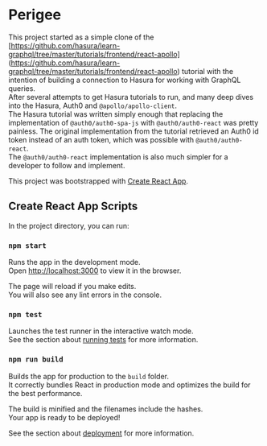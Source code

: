 # Perigee  
This project started as a simple clone of the [https://github.com/hasura/learn-graphql/tree/master/tutorials/frontend/react-apollo] (https://github.com/hasura/learn-graphql/tree/master/tutorials/frontend/react-apollo) tutorial with the intention of building a connection to Hasura for working with GraphQL queries.  
After several attempts to get Hasura tutorials to run, and many deep dives into the Hasura, Auth0 and ```@apollo/apollo-client```.  
The Hasura tutorial was written simply enough that replacing the implementation of ```@auth0/auth0-spa-js``` with ```@auth0/auth0-react``` was pretty painless. The original implementation from the tutorial retrieved an Auth0 id token instead of an auth token, which was possible with ```@auth0/auth0-react```.  
The ```@auth0/auth0-react``` implementation is also much simpler for a developer to follow and implement.  

This project was bootstrapped with [Create React App](https://github.com/facebook/create-react-app).

## Create React App Scripts

In the project directory, you can run:

### `npm start`

Runs the app in the development mode.<br />
Open [http://localhost:3000](http://localhost:3000) to view it in the browser.

The page will reload if you make edits.<br />
You will also see any lint errors in the console.

### `npm test`

Launches the test runner in the interactive watch mode.<br />
See the section about [running tests](https://facebook.github.io/create-react-app/docs/running-tests) for more information.

### `npm run build`

Builds the app for production to the `build` folder.<br />
It correctly bundles React in production mode and optimizes the build for the best performance.

The build is minified and the filenames include the hashes.<br />
Your app is ready to be deployed!

See the section about [deployment](https://facebook.github.io/create-react-app/docs/deployment) for more information.
